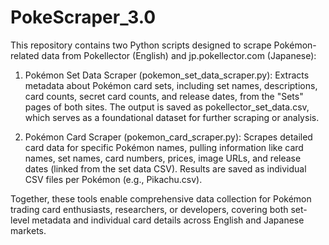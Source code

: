 # PokeScraper_3.0

This repository contains two Python scripts designed to scrape Pokémon-related data from Pokellector (English) and jp.pokellector.com (Japanese):
1. Pokémon Set Data Scraper (pokemon_set_data_scraper.py): Extracts metadata about Pokémon card sets, including set names, descriptions, card counts, secret card counts, and release dates, from the "Sets" pages of both sites. The output is saved as pokellector_set_data.csv, which serves as a foundational dataset for further scraping or analysis.

2. Pokémon Card Scraper (pokemon_card_scraper.py): Scrapes detailed card data for specific Pokémon names, pulling information like card names, set names, card numbers, prices, image URLs, and release dates (linked from the set data CSV). Results are saved as individual CSV files per Pokémon (e.g., Pikachu.csv).

Together, these tools enable comprehensive data collection for Pokémon trading card enthusiasts, researchers, or developers, covering both set-level metadata and individual card details across English and Japanese markets.

